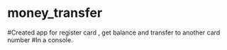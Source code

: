 # money_transfer
#Created app for register card , get balance and transfer to another card number 
#In a console.
